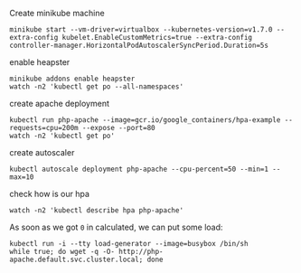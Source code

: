 Create minikube machine
```
minikube start --vm-driver=virtualbox --kubernetes-version=v1.7.0 --extra-config kubelet.EnableCustomMetrics=true --extra-config controller-manager.HorizontalPodAutoscalerSyncPeriod.Duration=5s 
```

enable heapster
```
minikube addons enable heapster
watch -n2 'kubectl get po --all-namespaces'
```

create apache deployment
```
kubectl run php-apache --image=gcr.io/google_containers/hpa-example --requests=cpu=200m --expose --port=80
watch -n2 'kubectl get po'
```

create autoscaler
```
kubectl autoscale deployment php-apache --cpu-percent=50 --min=1 --max=10
```

check how is our hpa 
```
watch -n2 'kubectl describe hpa php-apache'
```

As soon as we got `0` in calculated, we can put some load:
```
kubectl run -i --tty load-generator --image=busybox /bin/sh
while true; do wget -q -O- http://php-apache.default.svc.cluster.local; done
```
